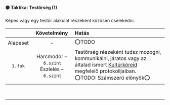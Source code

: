 #### 🟣 Taktika: Testőrség (1)

Képes vagy egy testőr alakulat részeként közösen cselekedni.

|          |                             Követelmény                             | Hatás                                                                                                                                                                                     |
| :------: | :-----------------------------------------------------------------: | :---------------------------------------------------------------------------------------------------------------------------------------------------------------------------------------- |
| Alapeset |                                  -                                  | ⭕TODO                                                                                                                                                                                     |
| `1.fok`  | Harcmodor&nbsp;–&nbsp;`6.szint`<br />Észlelés&nbsp;–&nbsp;`6.szint` | Testőrség részeként tudsz mozogni, kommunikálni, járatos vagy az általad ismert [Kultúrköreid](../hatterek.szabad/kulturkor.md) megfelelő protokolljaiban.<br />⭕TODO: Számszerű előnyök⭕ |

<br />

---
